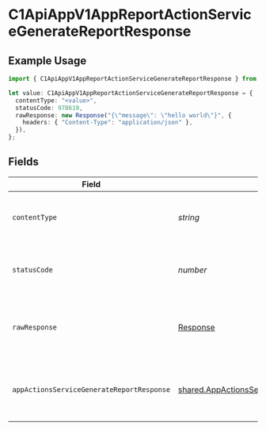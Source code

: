 # C1ApiAppV1AppReportActionServiceGenerateReportResponse

## Example Usage

```typescript
import { C1ApiAppV1AppReportActionServiceGenerateReportResponse } from "conductorone-sdk-typescript/sdk/models/operations";

let value: C1ApiAppV1AppReportActionServiceGenerateReportResponse = {
  contentType: "<value>",
  statusCode: 978619,
  rawResponse: new Response("{\"message\": \"hello world\"}", {
    headers: { "Content-Type": "application/json" },
  }),
};
```

## Fields

| Field                                                                                                                   | Type                                                                                                                    | Required                                                                                                                | Description                                                                                                             |
| ----------------------------------------------------------------------------------------------------------------------- | ----------------------------------------------------------------------------------------------------------------------- | ----------------------------------------------------------------------------------------------------------------------- | ----------------------------------------------------------------------------------------------------------------------- |
| `contentType`                                                                                                           | *string*                                                                                                                | :heavy_check_mark:                                                                                                      | HTTP response content type for this operation                                                                           |
| `statusCode`                                                                                                            | *number*                                                                                                                | :heavy_check_mark:                                                                                                      | HTTP response status code for this operation                                                                            |
| `rawResponse`                                                                                                           | [Response](https://developer.mozilla.org/en-US/docs/Web/API/Response)                                                   | :heavy_check_mark:                                                                                                      | Raw HTTP response; suitable for custom response parsing                                                                 |
| `appActionsServiceGenerateReportResponse`                                                                               | [shared.AppActionsServiceGenerateReportResponse](../../../sdk/models/shared/appactionsservicegeneratereportresponse.md) | :heavy_minus_sign:                                                                                                      | Empty response body. Status code indicates success.                                                                     |